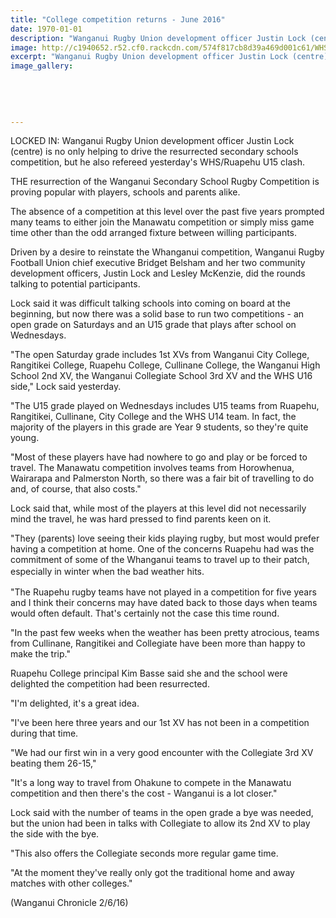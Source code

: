 ```yaml
---
title: "College competition returns - June 2016"
date: 1970-01-01
description: "Wanganui Rugby Union development officer Justin Lock (centre) is no only helping to drive the resurrected secondary schools competition, but he also refereed yesterday's WHS/Ruapehu U15 clash..."
image: http://c1940652.r52.cf0.rackcdn.com/574f817cb8d39a469d001c61/WHS-v-Ruapehu-U15-college-comp-2.6.16-Chron.jpg
excerpt: "Wanganui Rugby Union development officer Justin Lock (centre) is no only helping to drive the resurrected secondary schools competition, but he also refereed yesterday's WHS/Ruapehu U15 clash..."
image_gallery:
    
    
    
    
    
---
```


<p><span>LOCKED IN: Wanganui Rugby Union development officer Justin Lock (centre) is no only helping to drive the resurrected secondary schools competition,&nbsp;but he also refereed yesterday's WHS/Ruapehu U15 clash.</span></p>
<p>THE resurrection of the Wanganui Secondary School Rugby Competition is proving popular with players, schools and parents alike.</p>
<p>The absence of a competition at this level over the past five years prompted many teams to either join the Manawatu competition or simply miss game time other than the odd arranged fixture between willing participants.</p>
<p>Driven by a desire to reinstate the Whanganui competition, Wanganui Rugby Football Union chief executive Bridget Belsham and her two community development officers, Justin Lock and Lesley McKenzie, did the rounds talking to potential participants.</p>
<p>Lock said it was difficult talking schools into coming on board at the beginning, but now there was a solid base to run two competitions - an open grade on Saturdays and an U15 grade that plays after school on Wednesdays.</p>
<p>"The open Saturday grade includes 1st XVs from Wanganui City College, Rangitikei College, Ruapehu College, Cullinane College, the Wanganui High School 2nd XV, the Wanganui Collegiate School 3rd XV and the WHS U16 side," Lock said yesterday.</p>
<p>"The U15 grade played on Wednesdays includes U15 teams from Ruapehu, Rangitikei, Cullinane, City College and the WHS U14 team. In fact, the majority of the players in this grade are Year 9 students, so they're quite young.</p>
<p>"Most of these players have had nowhere to go and play or be forced to travel. The Manawatu competition involves teams from Horowhenua, Wairarapa and Palmerston North, so there was a fair bit of travelling to do and, of course, that also costs."</p>
<p>Lock said that, while most of the players at this level did not necessarily mind the travel, he was hard pressed to find parents keen on it.</p>
<p>"They (parents) love seeing their kids playing rugby, but most would prefer having a competition at home. One of the concerns Ruapehu had was the commitment of some of the Whanganui teams to travel up to their patch, especially in winter when the bad weather hits.<span style="line-height: 1.5;">&nbsp;</span></p>
<p>"The Ruapehu rugby teams have not played in a competition for five years and I think their concerns may have dated back to those days when teams would often default. That's certainly not the case this time round.</p>
<p>"In the past few weeks when the weather has been pretty atrocious, teams from Cullinane, Rangitikei and Collegiate have been more than happy to make the trip."</p>
<p>Ruapehu College principal Kim Basse said she and the school were delighted the competition had been resurrected.</p>
<p>"I'm delighted, it's a great idea.</p>
<p>"I've been here three years and our 1st XV has not been in a competition during that time.</p>
<p>"We had our first win in a very good encounter with the Collegiate 3rd XV beating them 26-15,"</p>
<p>"It's a long way to travel from Ohakune to compete in the Manawatu competition and then there's the cost - Wanganui is a lot closer."</p>
<p>Lock said with the number of teams in the open grade a bye was needed, but the union had been in talks with Collegiate to allow its 2nd XV to play the side with the bye.</p>
<p>"This also offers the Collegiate seconds more regular game time.</p>
<p>"At the moment they've really only got the traditional home and away matches with other colleges."</p>
<p>(Wanganui Chronicle 2/6/16)</p>

